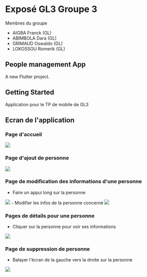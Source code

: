 # Exposé GL3 Groupe 3

Membres du groupe
 - AIGBA Franck (GL)
 - ABIMBOLA Dara (GL)
 - GRIMAUD Oswaldo (GL)
 - LOKOSSOU Romerik (GL)

## People management App

A new Flutter project.

## Getting Started

Application pour le TP de mobile de GL3

## Ecran de l'application

### Page d'accueil
 <img src="img/accueil.jpeg"/>
 
### Page d'ajout de personne
<img src="img/ajout_person.jpeg"/>

### Page de modification des informations d'une personne
- Faire un appui long sur la personne
<img src="img/detail1.jpeg"/>
- Modifier les infos de la personne concerné
<img src="img/modif.jpeg"/>

### Pages de détails pour une personne
- Cliquer sur la personne pour voir ses informations
<img src="img/detail2.jpeg"/>

### Page de suppression de personne
- Balayer l'écran de la gauche vers la droite sur la personne
<img src="img/suppr.jpeg"/>
